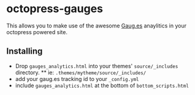 # octopress-gauges

This allows you to make use of the awesome [Gaug.es](http://gaug.es) anaylitics in your octopress powered site.  

## Installing

* Drop `gauges_analytics.html` into your themes' `source/_includes` directory.
** ie: `.themes/mytheme/source/_includes/`
* add your gaug.es tracking id to your `_config.yml`
* include `gauges_analytics.html` at the bottom of `bottom_scripts.html`

